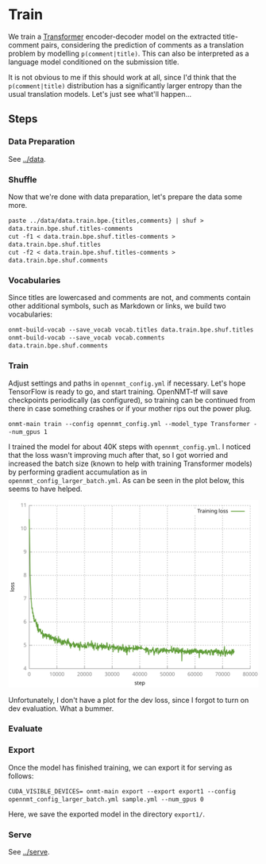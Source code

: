# Train

We train a [Transformer](http://jalammar.github.io/illustrated-transformer/) encoder-decoder model 
on the extracted title-comment pairs, considering the prediction of comments
as a translation problem by modelling `p(comment|title)`. This can also be interpreted as a
language model conditioned on the submission title.

It is not obvious to me if this should work at all, since I'd think that the `p(comment|title)` distribution
has a significantly larger entropy than the usual translation models. Let's just see what'll happen...

## Steps
### Data Preparation
See [../data](../data).

### Shuffle
Now that we're done with data preparation, let's prepare the data some more.
```
paste ../data/data.train.bpe.{titles,comments} | shuf > data.train.bpe.shuf.titles-comments
cut -f1 < data.train.bpe.shuf.titles-comments > data.train.bpe.shuf.titles
cut -f2 < data.train.bpe.shuf.titles-comments > data.train.bpe.shuf.comments
```

### Vocabularies
Since titles are lowercased and comments are not, and comments contain other additional symbols,
such as Markdown or links, we build two vocabularies:
```
onmt-build-vocab --save_vocab vocab.titles data.train.bpe.shuf.titles
onmt-build-vocab --save_vocab vocab.comments data.train.bpe.shuf.comments
```

### Train
Adjust settings and paths in `opennmt_config.yml` if necessary. Let's hope TensorFlow is ready
to go, and start training. OpenNMT-tf will save checkpoints periodically (as configured),
so training can be continued from there in case something crashes or if your mother rips out
the power plug.
```
onmt-main train --config opennmt_config.yml --model_type Transformer --num_gpus 1
```
I trained the model for about 40K steps with `opennmt_config.yml`. I noticed that the loss wasn't
improving much after that, so I got worried and increased the batch size (known to help with
training Transformer models) by performing gradient accumulation as in `opennmt_config_larger_batch.yml`.
As can be seen in the plot below, this seems to have helped.

![training loss](train.svg)

Unfortunately, I don't have a plot for the dev loss, since I forgot to turn on dev evaluation.
What a bummer.

### Evaluate

### Export
Once the model has finished training, we can export it for serving as follows:
```
CUDA_VISIBLE_DEVICES= onmt-main export --export export1 --config opennmt_config_larger_batch.yml sample.yml --num_gpus 0
```
Here, we save the exported model in the directory `export1/`.

### Serve
See [../serve](../serve).
